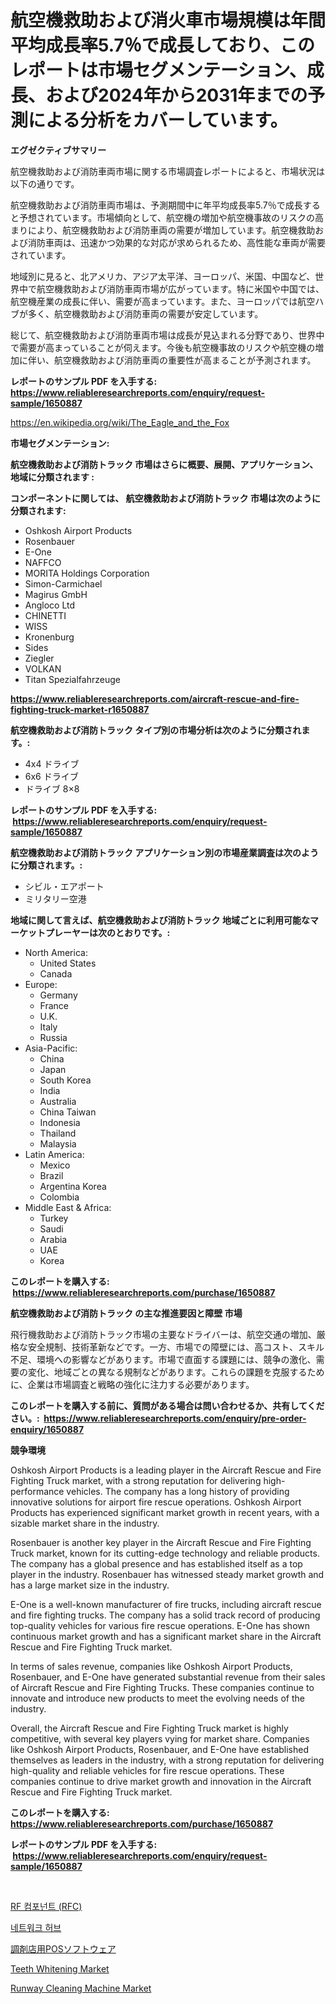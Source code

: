 <p><h1>航空機救助および消火車市場規模は年間平均成長率5.7％で成長しており、このレポートは市場セグメンテーション、成長、および2024年から2031年までの予測による分析をカバーしています。</h1></p><p><strong>エグゼクティブサマリー</strong></p>
<p><p>航空機救助および消防車両市場に関する市場調査レポートによると、市場状況は以下の通りです。</p><p>航空機救助および消防車両市場は、予測期間中に年平均成長率5.7％で成長すると予想されています。市場傾向として、航空機の増加や航空機事故のリスクの高まりにより、航空機救助および消防車両の需要が増加しています。航空機救助および消防車両は、迅速かつ効果的な対応が求められるため、高性能な車両が需要されています。</p><p>地域別に見ると、北アメリカ、アジア太平洋、ヨーロッパ、米国、中国など、世界中で航空機救助および消防車両市場が広がっています。特に米国や中国では、航空機産業の成長に伴い、需要が高まっています。また、ヨーロッパでは航空ハブが多く、航空機救助および消防車両の需要が安定しています。</p><p>総じて、航空機救助および消防車両市場は成長が見込まれる分野であり、世界中で需要が高まっていることが伺えます。今後も航空機事故のリスクや航空機の増加に伴い、航空機救助および消防車両の重要性が高まることが予測されます。</p></p>
<p><strong>レポートのサンプル PDF を入手する: <a href="https://www.reliableresearchreports.com/enquiry/request-sample/1650887">https://www.reliableresearchreports.com/enquiry/request-sample/1650887</a></strong></p>
<p><a href="https://en.wikipedia.org/wiki/The_Eagle_and_the_Fox">https://en.wikipedia.org/wiki/The_Eagle_and_the_Fox</a></p>
<p><strong>市場セグメンテーション:</strong></p>
<p><strong> 航空機救助および消防トラック 市場はさらに概要、展開、アプリケーション、地域に分類されます :</strong></p>
<p><strong>コンポーネントに関しては、 航空機救助および消防トラック 市場は次のように分類されます: &nbsp;</strong></p>
<p><ul><li>Oshkosh Airport Products</li><li>Rosenbauer</li><li>E-One</li><li>NAFFCO</li><li>MORITA Holdings Corporation</li><li>Simon-Carmichael</li><li>Magirus GmbH</li><li>Angloco Ltd</li><li>CHINETTI</li><li>WISS</li><li>Kronenburg</li><li>Sides</li><li>Ziegler</li><li>VOLKAN</li><li>Titan Spezialfahrzeuge</li></ul></p>
<p><strong><a href="https://www.reliableresearchreports.com/aircraft-rescue-and-fire-fighting-truck-market-r1650887">https://www.reliableresearchreports.com/aircraft-rescue-and-fire-fighting-truck-market-r1650887</a></strong></p>
<p><strong> 航空機救助および消防トラック タイプ別の市場分析は次のように分類されます。:</strong></p>
<p><ul><li>4x4 ドライブ</li><li>6x6 ドライブ</li><li>ドライブ 8×8</li></ul></p>
<p><strong>レポートのサンプル PDF を入手する: &nbsp;<a href="https://www.reliableresearchreports.com/enquiry/request-sample/1650887">https://www.reliableresearchreports.com/enquiry/request-sample/1650887</a></strong></p>
<p><strong> 航空機救助および消防トラック アプリケーション別の市場産業調査は次のように分類されます。:</strong></p>
<p><ul><li>シビル・エアポート</li><li>ミリタリー空港</li></ul></p>
<p><strong>地域に関して言えば、航空機救助および消防トラック 地域ごとに利用可能なマーケットプレーヤーは次のとおりです。:</strong></p>
<p><ul>
    <li>
        North America:
        <ul>
            <li>United States</li>
            <li>Canada</li>
        </ul>
    </li>
    <li>
        Europe:
        <ul>
            <li>Germany</li>
            <li>France</li>
            <li>U.K.</li>
            <li>Italy</li>
            <li>Russia</li>
        </ul>
    </li>
    <li>
        Asia-Pacific:
        <ul>
            <li>China</li>
            <li>Japan</li>
            <li>South Korea</li>
            <li>India</li>
            <li>Australia</li>
            <li>China Taiwan</li>
            <li>Indonesia</li>
            <li>Thailand</li>
            <li>Malaysia</li>
        </ul>
    </li>
    <li>
        Latin America:
        <ul>
            <li>Mexico</li>
            <li>Brazil</li>
            <li>Argentina Korea</li>
            <li>Colombia</li>
        </ul>
    </li>
    <li>
        Middle East & Africa:
        <ul>
            <li>Turkey</li>
            <li>Saudi</li>
            <li>Arabia</li>
            <li>UAE</li>
            <li>Korea</li>
        </ul>
    </li>
    </ul></p>
<p><strong>このレポートを購入する: &nbsp;<a href="https://www.reliableresearchreports.com/purchase/1650887">https://www.reliableresearchreports.com/purchase/1650887</a></strong></p>
<p><strong>航空機救助および消防トラック の主な推進要因と障壁 市場</strong></p>
<p><p>飛行機救助および消防トラック市場の主要なドライバーは、航空交通の増加、厳格な安全規制、技術革新などです。一方、市場での障壁には、高コスト、スキル不足、環境への影響などがあります。市場で直面する課題には、競争の激化、需要の変化、地域ごとの異なる規制などがあります。これらの課題を克服するために、企業は市場調査と戦略の強化に注力する必要があります。</p></p>
<p><strong>このレポートを購入する前に、質問がある場合は問い合わせるか、共有してください。:&nbsp; <a href="https://www.reliableresearchreports.com/enquiry/pre-order-enquiry/1650887">https://www.reliableresearchreports.com/enquiry/pre-order-enquiry/1650887</a></strong></p>
<p><strong>競争環境</strong></p>
<p><p>Oshkosh Airport Products is a leading player in the Aircraft Rescue and Fire Fighting Truck market, with a strong reputation for delivering high-performance vehicles. The company has a long history of providing innovative solutions for airport fire rescue operations. Oshkosh Airport Products has experienced significant market growth in recent years, with a sizable market share in the industry.</p><p>Rosenbauer is another key player in the Aircraft Rescue and Fire Fighting Truck market, known for its cutting-edge technology and reliable products. The company has a global presence and has established itself as a top player in the industry. Rosenbauer has witnessed steady market growth and has a large market size in the industry.</p><p>E-One is a well-known manufacturer of fire trucks, including aircraft rescue and fire fighting trucks. The company has a solid track record of producing top-quality vehicles for various fire rescue operations. E-One has shown continuous market growth and has a significant market share in the Aircraft Rescue and Fire Fighting Truck market.</p><p>In terms of sales revenue, companies like Oshkosh Airport Products, Rosenbauer, and E-One have generated substantial revenue from their sales of Aircraft Rescue and Fire Fighting Trucks. These companies continue to innovate and introduce new products to meet the evolving needs of the industry.</p><p>Overall, the Aircraft Rescue and Fire Fighting Truck market is highly competitive, with several key players vying for market share. Companies like Oshkosh Airport Products, Rosenbauer, and E-One have established themselves as leaders in the industry, with a strong reputation for delivering high-quality and reliable vehicles for fire rescue operations. These companies continue to drive market growth and innovation in the Aircraft Rescue and Fire Fighting Truck market.</p></p>
<p><strong>このレポートを購入する: &nbsp; <a href="https://www.reliableresearchreports.com/purchase/1650887">https://www.reliableresearchreports.com/purchase/1650887</a></strong></p>
<p><strong>レポートのサンプル PDF を入手する: &nbsp;<a href="https://www.reliableresearchreports.com/enquiry/request-sample/1650887">https://www.reliableresearchreports.com/enquiry/request-sample/1650887</a></strong><strong></strong></p>
<p>&nbsp;</p>
<p><p><a href="https://github.com/hzumrdvas204296/Market-Research-Report-List-2/blob/main/6393972149087.md">RF 컴포넌트 (RFC)</a></p><p><a href="https://github.com/PhilToryphy7876567/Market-Research-Report-List-2/blob/main/2865568149088.md">네트워크 허브</a></p><p><a href="https://github.com/deonnorth8/Market-Research-Report-List-1/blob/main/7821862141228.md">調剤店用POSソフトウェア</a></p><p><a href="https://github.com/ajohirul8010/Market-Research-Report-List-1/blob/main/teeth-whitening-market.md">Teeth Whitening Market</a></p><p><a href="https://issuu.com/reportprime-2/docs/runway-cleaning-machine-market-size-2030.pptx">Runway Cleaning Machine Market</a></p></p>